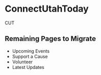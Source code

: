 # ConnectUtahToday
CUT

## Remaining Pages to Migrate
- Upcoming Events
- Support a Cause
- Volunteer
- Latest Updates
